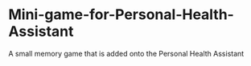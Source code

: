 # Mini-game-for-Personal-Health-Assistant
A small memory game that is added onto the Personal Health Assistant
